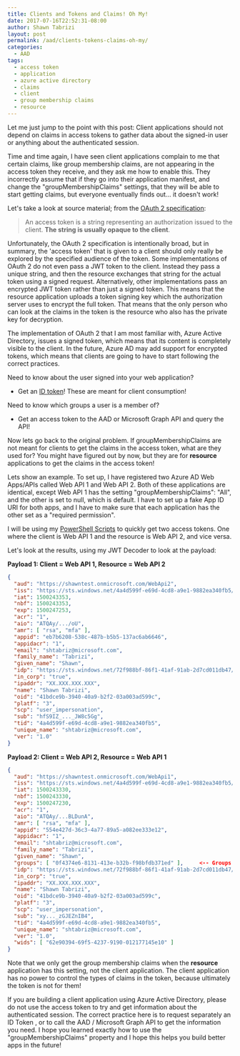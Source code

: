 ```yaml
---
title: Clients and Tokens and Claims! Oh My!
date: 2017-07-16T22:52:31-08:00
author: Shawn Tabrizi
layout: post
permalink: /aad/clients-tokens-claims-oh-my/
categories:
  - AAD
tags:
  - access token
  - application
  - azure active directory
  - claims
  - client
  - group membership claims
  - resource
---
```


Let me just jump to the point with this post: Client applications should not depend on claims in access tokens to gather data about the signed-in user or anything about the authenticated session.

Time and time again, I have seen client applications complain to me that certain claims, like group membership claims, are not appearing in the access token they receive, and they ask me how to enable this. They incorrectly assume that if they go into their application manifest, and change the "groupMembershipClaims" settings, that they will be able to start getting claims, but everyone eventually finds out... it doesn't work!

Let's take a look at source material; from the [OAuth 2 specification](https://tools.ietf.org/html/rfc6749#section-1.4):

> An access token is a string representing an authorization issued to the client. **The string is usually opaque to the client**.

Unfortunately, the OAuth 2 specification is intentionally broad, but in summary, the 'access token' that is given to a client should only really be explored by the specified audience of the token. Some implementations of OAuth 2 do not even pass a JWT token to the client. Instead they pass a unique string, and then the resource exchanges that string for the actual token using a signed request. Alternatively, other implementations pass an encrypted JWT token rather than just a signed token. This means that the resource application uploads a token signing key which the authorization server uses to encrypt the full token. That means that the only person who can look at the claims in the token is the resource who also has the private key for decryption.

The implementation of OAuth 2 that I am most familiar with, Azure Active Directory,  issues a signed token, which means that its content is completely visible to the client. In the future, Azure AD may add support for encrypted tokens, which means that clients are going to have to start following the correct practices.

Need to know about the user signed into your web application?

* Get an [ID token](https://docs.microsoft.com/en-us/azure/active-directory/develop/active-directory-token-and-claims#idtokens)! These are meant for client consumption!

Need to know which groups a user is a member of?

* Get an access token to the AAD or Microsoft Graph API and query the API!

Now lets go back to the original problem. If groupMembershipClaims are not meant for clients to get the claims in the access token, what are they used for? You might have figured out by now, but they are for **resource** applications to get the claims in the access token!

Lets show an example. To set up, I have registered two Azure AD Web Apps/APIs called Web API 1 and Web API 2\. Both of these applications are identical, except Web API 1 has the setting "groupMembershipClaims": "All", and the other is set to null, which is default. I have to set up a fake App ID URI for both apps, and I have to make sure that each application has the other set as a "required permission".

I will be using my [PowerShell Scripts](https://shawntabrizi.com/aad/azure-ad-authentication-with-powershell-and-adal/) to quickly get two access tokens. One where the client is Web API 1 and the resource is Web API 2, and vice versa.

Let's look at the results, using my JWT Decoder to look at the payload:

**Payload 1:  Client = Web API 1, Resource = Web API 2**

```json
{
  "aud": "https://shawntest.onmicrosoft.com/WebApi2",
  "iss": "https://sts.windows.net/4a4d599f-e69d-4cd8-a9e1-9882ea340fb5/",
  "iat": 1500243353,
  "nbf": 1500243353,
  "exp": 1500247253,
  "acr": "1",
  "aio": "ATQAy/.../oU",
  "amr": [ "rsa", "mfa" ],
  "appid": "eb7b6208-538c-487b-b5b5-137ac6ab6646",
  "appidacr": "1",
  "email": "shtabriz@microsoft.com",
  "family_name": "Tabrizi",
  "given_name": "Shawn",
  "idp": "https://sts.windows.net/72f988bf-86f1-41af-91ab-2d7cd011db47/",
  "in_corp": "true",
  "ipaddr": "XX.XXX.XXX.XXX",
  "name": "Shawn Tabrizi",
  "oid": "41bdce9b-3940-40a9-b2f2-03a003ad599c",
  "platf": "3",
  "scp": "user_impersonation",
  "sub": "hfS9IZ_..._JW8c5Gg",
  "tid": "4a4d599f-e69d-4cd8-a9e1-9882ea340fb5",
  "unique_name": "shtabriz@microsoft.com",
  "ver": "1.0"
}
```

**Payload 2: Client = Web API 2, Resource = Web API 1**

```json
{
  "aud": "https://shawntest.onmicrosoft.com/WebApi1",
  "iss": "https://sts.windows.net/4a4d599f-e69d-4cd8-a9e1-9882ea340fb5/",
  "iat": 1500243330,
  "nbf": 1500243330,
  "exp": 1500247230,
  "acr": "1",
  "aio": "ATQAy/...BLDunA",
  "amr": [ "rsa", "mfa" ],
  "appid": "554e427d-36c3-4a77-89a5-a082ee333e12",
  "appidacr": "1",
  "email": "shtabriz@microsoft.com",
  "family_name": "Tabrizi",
  "given_name": "Shawn",
  "groups": [ "0f4374e6-8131-413e-b32b-f98bfdb371ed" ],     <-- Groups!
  "idp": "https://sts.windows.net/72f988bf-86f1-41af-91ab-2d7cd011db47/",
  "in_corp": "true",
  "ipaddr": "XX.XXX.XXX.XXX",
  "name": "Shawn Tabrizi",
  "oid": "41bdce9b-3940-40a9-b2f2-03a003ad599c",
  "platf": "3",
  "scp": "user_impersonation",
  "sub": "xy..._zGJEZnIB4",
  "tid": "4a4d599f-e69d-4cd8-a9e1-9882ea340fb5",
  "unique_name": "shtabriz@microsoft.com",
  "ver": "1.0",
  "wids": [ "62e90394-69f5-4237-9190-012177145e10" ]
}
```

Note that we only get the group membership claims when the **resource** application has this setting, not the client application. The client application has no power to control the types of claims in the token, because ultimately the token is not for them!

If you are building a client application using Azure Active Directory, please do not use the access token to try and get information about the authenticated session. The correct practice here is to request separately an ID Token , or to call the AAD / Microsoft Graph API to get the information you need. I hope you learned exactly how to use the "groupMembershipClaims" property and I hope this helps you build better apps in the future!
